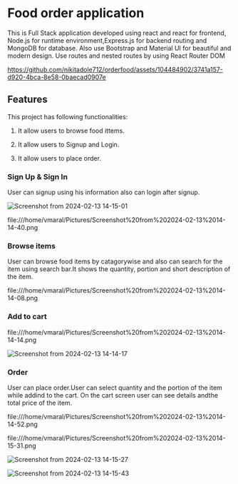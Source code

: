 # Food order application

This is Full Stack application developed using react and react for frontend, Node.js for runtime environment,Express.js for backend routing and MongoDB for database. 
Also use Bootstrap and Material UI for beautiful and modern design.
Use routes and nested routes by using React Router DOM

https://github.com/nikitadole712/orderfood/assets/104484902/3741a157-d920-4bca-8e58-0baecad0907e


## Features

This project has following functionalities:

1. It allow users to browse food ittems.

2. It allow users to Signup and Login.

3. It allow users to place order.

### Sign Up & Sign In

User can signup using his information also can login after signup.

![Screenshot from 2024-02-13 14-15-01](https://github.com/nikitadole712/orderfood/assets/104484902/1a0aa67e-e2d1-4dbd-87fc-8c117d0aba62)

file:///home/vmaral/Pictures/Screenshot%20from%202024-02-13%2014-14-40.png

### Browse items

User can browse food items by catagorywise and also can search for the item using search bar.It shows the quantity, portion and short description of the item.

file:///home/vmaral/Pictures/Screenshot%20from%202024-02-13%2014-14-08.png

### Add to cart 

file:///home/vmaral/Pictures/Screenshot%20from%202024-02-13%2014-14-14.png

![Screenshot from 2024-02-13 14-14-17](https://github.com/nikitadole712/orderfood/assets/104484902/2eff2eed-95fe-418a-89f4-a5fd382114ff)


### Order

User can place order.User can select quantity and the portion of the item while addind to the cart. On the cart screen user can see details andthe total price of the item.

file:///home/vmaral/Pictures/Screenshot%20from%202024-02-13%2014-14-52.png

file:///home/vmaral/Pictures/Screenshot%20from%202024-02-13%2014-15-31.png

![Screenshot from 2024-02-13 14-15-27](https://github.com/nikitadole712/orderfood/assets/104484902/dd3e4ed8-875d-43d9-a428-57c0a2e87f3d)

![Screenshot from 2024-02-13 14-15-43](https://github.com/nikitadole712/orderfood/assets/104484902/e27efaae-f12f-4c76-945e-022b1fb1449b)

